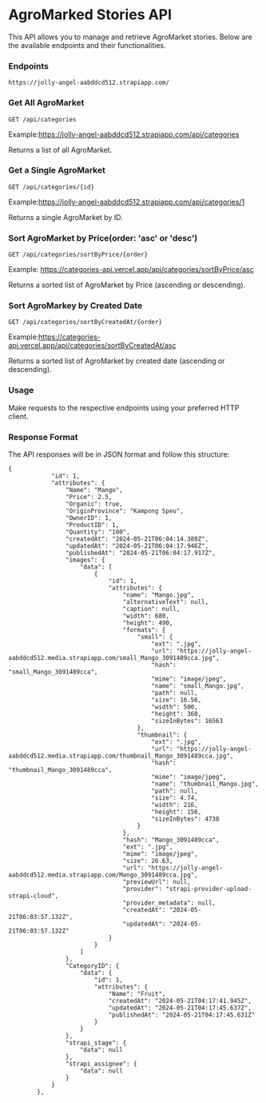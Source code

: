 # AgroMarked Stories API
This API allows you to manage and retrieve AgroMarket stories. Below are the available endpoints and their functionalities.
### Endpoints
```
https://jolly-angel-aabddcd512.strapiapp.com/
```
### Get All AgroMarket
```
GET /api/categories
```
Example:https://jolly-angel-aabddcd512.strapiapp.com/api/categories

Returns a list of all AgroMarket.

### Get a Single AgroMarket

```
GET /api/categories/{id}
```
Example:https://jolly-angel-aabddcd512.strapiapp.com/api/categories/1

Returns a single AgroMarket by ID.

### Sort AgroMarket by Price(order: 'asc' or 'desc')

```
GET /api/categories/sortByPrice/{order}
```

Example: https://categories-api.vercel.app/api/categories/sortByPrice/asc

Returns a sorted list of AgroMarket by Price (ascending or descending).

### Sort AgroMarkey by Created Date

```
GET /api/categories/sortByCreatedAt/{order}
```

Example:https://categories-api.vercel.app/api/categories/sortByCreatedAt/asc

Returns a sorted list of AgroMarket by created date (ascending or descending).

### Usage

Make requests to the respective endpoints using your preferred HTTP client.

### Response Format

The API responses will be in JSON format and follow this structure:

```
{
            "id": 1,
            "attributes": {
                "Name": "Mango",
                "Price": 2.5,
                "Organic": true,
                "OriginProvince": "Kampong Speu",
                "OwnerID": 1,
                "ProductID": 1,
                "Quantity": "100",
                "createdAt": "2024-05-21T06:04:14.380Z",
                "updatedAt": "2024-05-21T06:04:17.946Z",
                "publishedAt": "2024-05-21T06:04:17.917Z",
                "images": {
                    "data": [
                        {
                            "id": 1,
                            "attributes": {
                                "name": "Mango.jpg",
                                "alternativeText": null,
                                "caption": null,
                                "width": 680,
                                "height": 490,
                                "formats": {
                                    "small": {
                                        "ext": ".jpg",
                                        "url": "https://jolly-angel-aabddcd512.media.strapiapp.com/small_Mango_3091489cca.jpg",
                                        "hash": "small_Mango_3091489cca",
                                        "mime": "image/jpeg",
                                        "name": "small_Mango.jpg",
                                        "path": null,
                                        "size": 16.56,
                                        "width": 500,
                                        "height": 360,
                                        "sizeInBytes": 16563
                                    },
                                    "thumbnail": {
                                        "ext": ".jpg",
                                        "url": "https://jolly-angel-aabddcd512.media.strapiapp.com/thumbnail_Mango_3091489cca.jpg",
                                        "hash": "thumbnail_Mango_3091489cca",
                                        "mime": "image/jpeg",
                                        "name": "thumbnail_Mango.jpg",
                                        "path": null,
                                        "size": 4.74,
                                        "width": 216,
                                        "height": 156,
                                        "sizeInBytes": 4738
                                    }
                                },
                                "hash": "Mango_3091489cca",
                                "ext": ".jpg",
                                "mime": "image/jpeg",
                                "size": 26.63,
                                "url": "https://jolly-angel-aabddcd512.media.strapiapp.com/Mango_3091489cca.jpg",
                                "previewUrl": null,
                                "provider": "strapi-provider-upload-strapi-cloud",
                                "provider_metadata": null,
                                "createdAt": "2024-05-21T06:03:57.132Z",
                                "updatedAt": "2024-05-21T06:03:57.132Z"
                            }
                        }
                    ]
                },
                "CategoryID": {
                    "data": {
                        "id": 1,
                        "attributes": {
                            "Name": "Fruit",
                            "createdAt": "2024-05-21T04:17:41.945Z",
                            "updatedAt": "2024-05-21T04:17:45.637Z",
                            "publishedAt": "2024-05-21T04:17:45.631Z"
                        }
                    }
                },
                "strapi_stage": {
                    "data": null
                },
                "strapi_assignee": {
                    "data": null
                }
            }
        },
```
